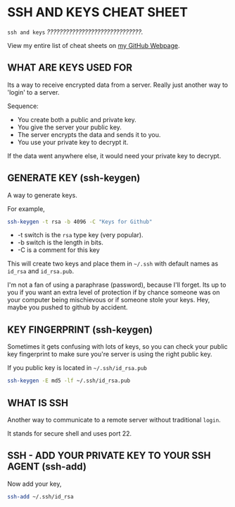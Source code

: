 # SSH AND KEYS CHEAT SHEET

`ssh and keys` _??????????????????????????????._

View my entire list of cheat sheets on
[my GitHub Webpage](https://jeffdecola.github.io/my-cheat-sheets/).

## WHAT ARE KEYS USED FOR

Its a way to receive encrypted data from a server.
Really just another way to 'login' to a server.

Sequence:

* You create both a public and private key.
* You give the server your public key.
* The server encrypts the data and sends it to you.
* You use your private key to decrypt it.

If the data went anywhere else, it would need your private
key to decrypt.

## GENERATE KEY (ssh-keygen)

A way to generate keys.

For example,

```bash
ssh-keygen -t rsa -b 4096 -C "Keys for Github"
```

* -t switch is the `rsa` type key (very popular).
* -b switch is the length in bits.
* -C is a comment for this key

This will create two keys and place them in
`~/.ssh` with default names as `id_rsa` and `id_rsa.pub`.

I'm not a fan of using a paraphrase (password), because I'll
forget.  Its up to you if you want an extra level of protection if
by chance someone was on your computer being mischievous or if
someone stole your keys.  Hey, maybe you pushed to github by accident.

## KEY FINGERPRINT (ssh-keygen)

Sometimes it gets confusing with lots of keys, so you
can check your public key fingerprint to make sure you're
server is using the right public key.

If you public key is located in `~/.ssh/id_rsa.pub`

```bash
ssh-keygen -E md5 -lf ~/.ssh/id_rsa.pub
```

## WHAT IS SSH

Another way to communicate to a remote server without
traditional `login`.

It stands for secure shell and uses port 22.

## SSH - ADD YOUR PRIVATE KEY TO YOUR SSH AGENT (ssh-add)

Now add your key,

```bash
ssh-add ~/.ssh/id_rsa
```
